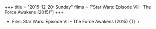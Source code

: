 +++
title = "2015-12-20: Sunday"
films = ["Star Wars: Episode VII - The Force Awakens (2015)"]
+++


* Film: Star Wars: Episode VII - The Force Awakens (2015) {T} +
